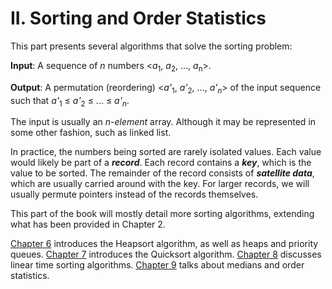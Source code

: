 II. Sorting and Order Statistics
==============================================

This part presents several algorithms that solve the sorting problem:

**Input**: A sequence of _n_ numbers \<_a_<sub>1</sub>, _a_<sub>2</sub>, ..., _a_<sub>n</sub>\>.

**Output**: A permutation (reordering) \<_a'_<sub>1</sub>, _a'_<sub>2</sub>, ..., _a'_<sub>_n_</sub>\> of the input sequence such that _a'_<sub>1</sub> ≤ _a'_<sub>2</sub> ≤ ... ≤ _a'_<sub>_n_</sub>.

The input is usually an _n-element_ array. Although it may be represented in some other fashion, such as linked list.

In practice, the numbers being sorted are rarely isolated values. Each value would likely be part of a **_record_**. 
Each record contains a **_key_**, which is the value to be sorted.
The remainder of the record consists of **_satellite data_**, which are usually carried around with the key.
For larger records, we will usually permute pointers instead of the records themselves.

This part of the book will mostly detail more sorting algorithms, extending what has been provided in Chapter 2.

[Chapter 6](2.06.md) introduces the Heapsort algorithm, as well as heaps and priority queues.
[Chapter 7](2.07.md) introduces the Quicksort algorithm.
[Chapter 8](2.08.md) discusses linear time sorting algorithms.
[Chapter 9](2.09.md) talks about medians and order statistics.

